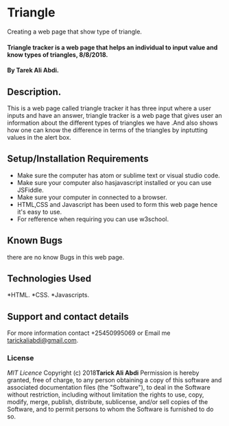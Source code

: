 # Triangle
Creating a web page that show type of triangle.
#### Triangle tracker is a web page that helps an individual to input value and know types of triangles, 8/8/2018.
#### By **Tarek Ali Abdi.**
## Description.
This is a web page called triangle tracker it has three input where a user inputs and have an answer, triangle tracker is a web page that gives user an information about the different types of triangles we have .And also shows how one can know the difference in terms of the triangles by inptutting values in the alert box. 
## Setup/Installation Requirements
* Make sure the computer has atom or sublime text or visual studio code.
* Make sure your computer also hasjavascript installed or you can use JSFiddle.
* Make sure your computer in connected to a browser.
* HTML,CSS and Javascript has been used to form this web page hence it's easy to use.
* For refference when requiring you can use w3school.

## Known Bugs
there are no know Bugs in this web page.
## Technologies Used
*HTML.
*CSS.
*Javascripts.
## Support and contact details
For more information contact +25450995069 or Email me tarickaliabdi@gmail.com.
### License
*MIT Licence*
Copyright (c) 2018**Tarick Ali Abdi**
Permission is hereby granted, free of charge, to any person obtaining a copy of this software and associated documentation files (the "Software"), to deal in the Software without restriction, including without limitation the rights to use, copy, modify, merge, publish, distribute, sublicense, and/or sell copies of the Software, and to permit persons to whom the Software is furnished to do so.
